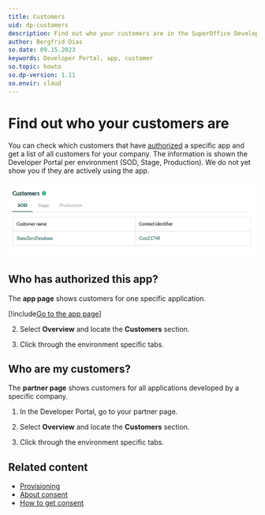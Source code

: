 ```yaml
---
title: Customers
uid: dp-customers
description: Find out who your customers are in the SuperOffice Developer Portal.
author: Bergfrid Dias
so.date: 09.15.2023
keywords: Developer Portal, app, customer
so.topic: howto
so.dp-version: 1.11
so.envir: cloud
---
```


# Find out who your customers are

You can check which customers that have [authorized][1] a specific app and get a list of all customers for your company. The information is shown the Developer Portal per environment (SOD, Stage, Production). We do not yet show you if they are actively using the app.

![List of customers -screenshot][img1]

## Who has authorized this app?

The **app page** shows customers for one specific application.

<!-- markdownlint-disable MD029 -->
[!include[Go to the app page](../includes/go-to-app-page.md)]
<!-- List starts in the include. Next line MUST be 2. -->

2. Select **Overview** and locate the **Customers** section.

3. Click through the environment specific tabs.
<!-- markdownlint-restore -->

## Who are my customers?

The **partner page** shows customers for all applications developed by a specific company.

1. In the Developer Portal, go to your partner page.

2. Select **Overview** and locate the **Customers** section.

3. Click through the environment specific tabs.

## Related content

* [Provisioning][2]
* [About consent][3]
* [How to get consent][4]

<!-- Referenced links -->
[1]: ../getting-started/what-api-to-use.md#authentication-scenarios
[2]: ../provisioning/index.md
[3]: ../provisioning/consent.md
[4]: ../provisioning/get-consent.md

<!-- Referenced images -->
[img1]: media/customers.png
